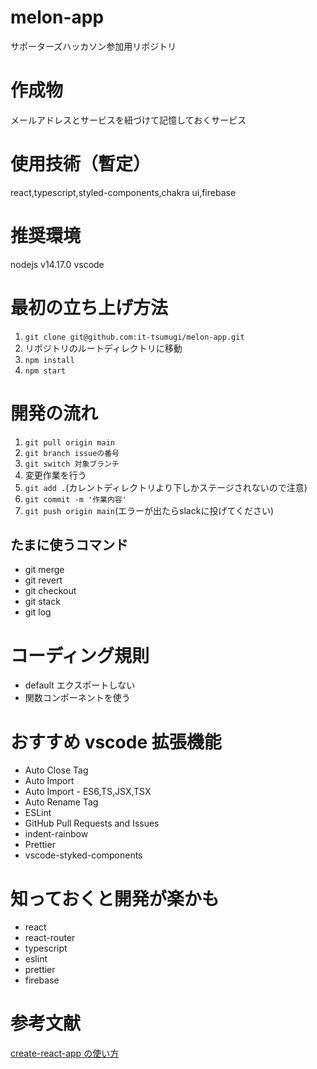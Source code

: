 # melon-app

サポーターズハッカソン参加用リポジトリ

# 作成物

メールアドレスとサービスを紐づけて記憶しておくサービス

# 使用技術（暫定）

react,typescript,styled-components,chakra ui,firebase

# 推奨環境

nodejs v14.17.0
vscode

# 最初の立ち上げ方法

1. `git clone git@github.com:it-tsumugi/melon-app.git`
2. リポジトリのルートディレクトリに移動 
3. `npm install`
4. `npm start` 

# 開発の流れ

1. `git pull origin main`
2. `git branch issueの番号`
3. `git switch 対象ブランチ`
4. 変更作業を行う
5. `git add .`(カレントディレクトリより下しかステージされないので注意)
6. `git commit -m '作業内容'`
7. `git push origin main`(エラーが出たらslackに投げてください)

## たまに使うコマンド
- git merge
- git revert
- git checkout
- git stack
- git log

# コーディング規則

- default エクスポートしない
- 関数コンポーネントを使う

# おすすめ vscode 拡張機能

- Auto Close Tag
- Auto Import
- Auto Import - ES6,TS,JSX,TSX
- Auto Rename Tag
- ESLint
- GitHub Pull Requests and Issues
- indent-rainbow
- Prettier
- vscode-styked-components

# 知っておくと開発が楽かも

- react
- react-router
- typescript
- eslint
- prettier
- firebase

# 参考文献


[create-react-app の使い方](https://qiita.com/sanogemaru/items/05c2e9381d6ba2d9fccf)

